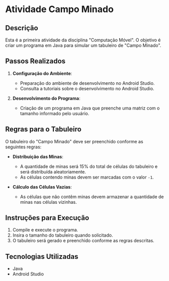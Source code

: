 # Atividade Campo Minado

## Descrição

Esta é a primeira atividade da disciplina "Computação Móvel". O objetivo é criar um programa em Java para simular um tabuleiro de "Campo Minado".

## Passos Realizados

1. **Configuração do Ambiente**:
   - Preparação do ambiente de desenvolvimento no Android Studio.
   - Consulta a tutoriais sobre o desenvolvimento no Android Studio.

2. **Desenvolvimento do Programa**:
   - Criação de um programa em Java que preenche uma matriz com o tamanho informado pelo usuário.

## Regras para o Tabuleiro

O tabuleiro do "Campo Minado" deve ser preenchido conforme as seguintes regras:

- **Distribuição das Minas**:
  - A quantidade de minas será 15% do total de células do tabuleiro e será distribuída aleatoriamente.
  - As células contendo minas devem ser marcadas com o valor `-1`.

- **Cálculo das Células Vazias**:
  - As células que não contêm minas devem armazenar a quantidade de minas nas células vizinhas.

## Instruções para Execução

1. Compile e execute o programa.
2. Insira o tamanho do tabuleiro quando solicitado.
3. O tabuleiro será gerado e preenchido conforme as regras descritas.

## Tecnologias Utilizadas

- Java
- Android Studio

